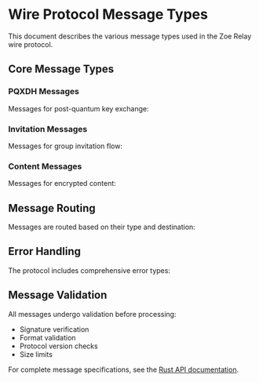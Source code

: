 # Wire Protocol Message Types

This document describes the various message types used in the Zoe Relay wire protocol.

## Core Message Types

### PQXDH Messages

Messages for post-quantum key exchange:

<!-- Code example will be added here -->

### Invitation Messages

Messages for group invitation flow:

<!-- Code example will be added here -->

### Content Messages

Messages for encrypted content:

<!-- Code example will be added here -->

## Message Routing

Messages are routed based on their type and destination:

<!-- Code example will be added here -->

## Error Handling

The protocol includes comprehensive error types:

<!-- Code example will be added here -->

## Message Validation

All messages undergo validation before processing:

- Signature verification
- Format validation
- Protocol version checks
- Size limits

For complete message specifications, see the [Rust API documentation](/zoe-relay/rustdoc/).